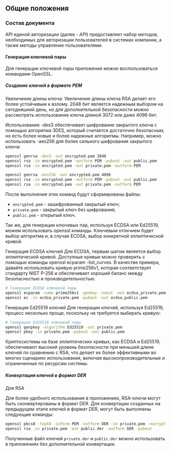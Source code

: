## Общие положения

### Состав документа
API единой авторизации (далее - *API*) предоставляет набор методов, необходимых для
авторизации пользователей в системах компании, а также методы управление пользователями.

#### Генерация ключевой пары
Для генерации ключевой пары приложения можно воспользоваться командами OpenSSL.

##### Создание ключей в формате PEM
Увеличение длины ключа: Увеличение длины ключа RSA делает его более устойчивым к взлому. 
2048 бит является надежным выбором на сегодняшний день, но для дополнительной безопасности можно рассмотреть 
использование ключа длиной 3072 или даже 4096 бит.

Использование -des3 обеспечивает шифрование закрытого ключа с помощью алгоритма 3DES, который считается достаточно безопасным, 
но есть более новые и более надежные алгоритмы. Например, можно использовать -aes256 для более сильного шифрования 
закрытого ключа:
```bash
openssl genrsa -des3 -out encrypted.pem 2048
openssl rsa -in encrypted.pem -outform PEM -pubout -out public.pem
openssl rsa -in encrypted.pem -out private.pem -outform PEM
```

```bash
openssl genrsa -aes256 -out encrypted.pem 4096
openssl rsa -in encrypted.pem -outform PEM -pubout -out public.pem
openssl rsa -in encrypted.pem -out private.pem -outform PEM
```
После выполнения этих команд будут сформированы файлы:

* `encrypted.pem` - зашифрованный закрытый ключ;
* `private.pem` - закрытый ключ без шифрования;
* `public.pem` - открытый ключ.

Так же, для генерации ключевых пар, используя ECDSA или Ed25519, можем использовать openssl команды. 
Ключевым отличием будет выбор алгоритма и, в случае ECDSA, выбор конкретной эллиптической кривой.

Генерация ECDSA ключей
Для ECDSA, первым шагом является выбор эллиптической кривой. 
Доступные кривые можно проверить с помощью команды openssl ecparam -list_curves. 
В качестве примера, давайте использовать кривую prime256v1, которая соответствует стандарту NIST P-256 и обеспечивает 
хороший баланс между безопасностью и производительностью.
```bash
# Генерация ECDSA ключевой пары
openssl ecparam -name prime256v1 -genkey -noout -out ecdsa_private.pem
openssl ec -in ecdsa_private.pem -pubout -out ecdsa_public.pem
```

Генерация Ed25519 ключей
Для генерации ключей, используя Ed25519, процесс несколько проще, поскольку не требуется выбирать кривую:
```bash
# Генерация Ed25519 ключевой пары
openssl genpkey -algorithm Ed25519 -out private.pem
openssl pkey -in private.pem -pubout -out public.pem
```
Криптосистемы на базе эллиптических кривых, как ECDSA и Ed25519, обеспечивают высокий уровень 
безопасности при меньшей длине ключей по сравнению с RSA, что делает их более эффективными 
во многих сценариях использования, включая высокопроизводительные и ограниченные по 
ресурсам системы.

##### Конвертация ключей в формат DER

Для RSA

Для более удобного использования в приложениях, RSA-ключи могут быть сконвертированы в формат DER.
Для конвертации созданных на предыдущем этапе ключей в формат DER, могут быть выполнены следующие команды:
```bash
openssl pkcs8 -topk8 -inform PEM -outform DER -in private.pem -nocrypt > private.der
openssl rsa -in private.pem -out public.der -outform DER -pubout
```
Полученные файл ключей `private.der` и `public.der` можно использовать в приложениях без дополнительной конвертации.
